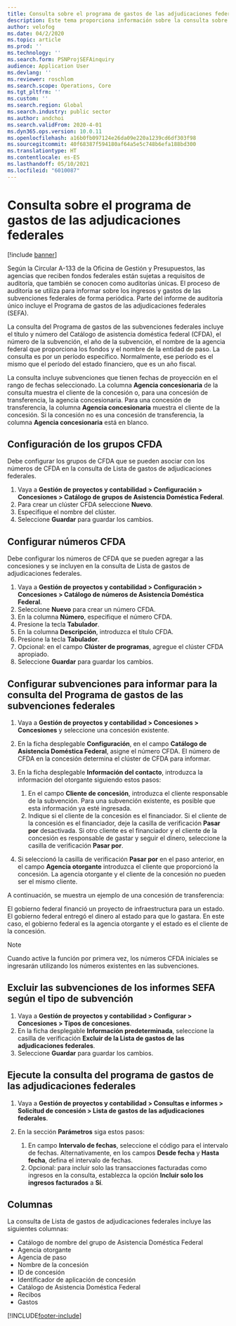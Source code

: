 ```yaml
---
title: Consulta sobre el programa de gastos de las adjudicaciones federales
description: Este tema proporciona información sobre la consulta sobre el Programa de gastos de las adjudicaciones federales.
author: velofog
ms.date: 04/2/2020
ms.topic: article
ms.prod: ''
ms.technology: ''
ms.search.form: PSNProjSEFAinquiry
audience: Application User
ms.devlang: ''
ms.reviewer: roschlom
ms.search.scope: Operations, Core
ms.tgt_pltfrm: ''
ms.custom: ''
ms.search.region: Global
ms.search.industry: public sector
ms.author: andchoi
ms.search.validFrom: 2020-4-01
ms.dyn365.ops.version: 10.0.11
ms.openlocfilehash: a16b0fb097124e26da09e220a1239cd6df303f98
ms.sourcegitcommit: 40f68387f594180af64a5e5c748b6efa188bd300
ms.translationtype: HT
ms.contentlocale: es-ES
ms.lasthandoff: 05/10/2021
ms.locfileid: "6010087"
---
```

# <a name="schedule-of-expenditures-of-federal-awards-inquiry"></a>Consulta sobre el programa de gastos de las adjudicaciones federales

[!include [banner](../includes/banner.md)]

Según la Circular A-133 de la Oficina de Gestión y Presupuestos, las agencias que reciben fondos federales están sujetas a requisitos de auditoría, que también se conocen como auditorías únicas. El proceso de auditoría se utiliza para informar sobre los ingresos y gastos de las subvenciones federales de forma periódica. Parte del informe de auditoría único incluye el Programa de gastos de las adjudicaciones federales (SEFA).

La consulta del Programa de gastos de las subvenciones federales incluye el título y número del Catálogo de asistencia doméstica federal (CFDA), el número de la subvención, el año de la subvención, el nombre de la agencia federal que proporciona los fondos y el nombre de la entidad de paso. La consulta es por un período específico. Normalmente, ese período es el mismo que el período del estado financiero, que es un año fiscal.

La consulta incluye subvenciones que tienen fechas de proyección en el rango de fechas seleccionado. La columna **Agencia concesionaria** de la consulta muestra el cliente de la concesión o, para una concesión de transferencia, la agencia concesionaria. Para una concesión de transferencia, la columna **Agencia concesionaria** muestra el cliente de la concesión. Si la concesión no es una concesión de transferencia, la columna **Agencia concesionaria** está en blanco.

## <a name="set-up-the-cfda-clusters"></a>Configuración de los grupos CFDA

Debe configurar los grupos de CFDA que se pueden asociar con los números de CFDA en la consulta de Lista de gastos de adjudicaciones federales.

1. Vaya a **Gestión de proyectos y contabilidad \> Configuración \> Concesiones \> Catálogo de grupos de Asistencia Doméstica Federal**.
2. Para crear un clúster CFDA seleccione **Nuevo**.
3. Especifique el nombre del clúster.
4. Seleccione **Guardar** para guardar los cambios.

## <a name="set-up-cfda-numbers"></a>Configurar números CFDA

Debe configurar los números de CFDA que se pueden agregar a las concesiones y se incluyen en la consulta de Lista de gastos de adjudicaciones federales.

1. Vaya a **Gestión de proyectos y contabilidad \> Configuración \> Concesiones \> Catálogo de números de Asistencia Doméstica Federal**.
2. Seleccione **Nuevo** para crear un número CFDA.
3. En la columna **Número**, especifique el número CFDA.
4. Presione la tecla **Tabulador**.
5. En la columna **Descripción**, introduzca el título CFDA.
6. Presione la tecla **Tabulador**.
7. Opcional: en el campo **Clúster de programas**, agregue el clúster CFDA apropiado.
8. Seleccione **Guardar** para guardar los cambios.

## <a name="set-up-grants-to-report-for-the-schedule-of-expenditures-of-federal-awards-inquiry"></a>Configurar subvenciones para informar para la consulta del Programa de gastos de las subvenciones federales

1. Vaya a **Gestión de proyectos y contabilidad \> Concesiones \> Concesiones** y seleccione una concesión existente.
2. En la ficha desplegable **Configuración**, en el campo **Catálogo de Asistencia Doméstica Federal**, asigne el número CFDA. El número de CFDA en la concesión determina el clúster de CFDA para informar.
3. En la ficha desplegable **Información del contacto**, introduzca la información del otorgante siguiendo estos pasos:

    1. En el campo **Cliente de concesión**, introduzca el cliente responsable de la subvención. Para una subvención existente, es posible que esta información ya esté ingresada.
    2. Indique si el cliente de la concesión es el financiador. Si el cliente de la concesión es el financiador, deje la casilla de verificación **Pasar por** desactivada. Si otro cliente es el financiador y el cliente de la concesión es responsable de gastar y seguir el dinero, seleccione la casilla de verificación **Pasar por**.

4. Si seleccionó la casilla de verificación **Pasar por** en el paso anterior, en el campo **Agencia otorgante** introduzca el cliente que proporcionó la concesión. La agencia otorgante y el cliente de la concesión no pueden ser el mismo cliente.

A continuación, se muestra un ejemplo de una concesión de transferencia:

El gobierno federal financió un proyecto de infraestructura para un estado. El gobierno federal entregó el dinero al estado para que lo gastara. En este caso, el gobierno federal es la agencia otorgante y el estado es el cliente de la concesión.

> [!NOTE] 
> Cuando active la función por primera vez, los números CFDA iniciales se ingresarán utilizando los números existentes en las subvenciones.

## <a name="exclude-grants-from-sefa-reporting-based-on-the-grant-type"></a>Excluir las subvenciones de los informes SEFA según el tipo de subvención

1. Vaya a **Gestión de proyectos y contabilidad \> Configurar \> Concesiones \> Tipos de concesiones**.
2. En la ficha desplegable **Información predeterminada**, seleccione la casilla de verificación **Excluir de la Lista de gastos de las adjudicaciones federales**.
3. Seleccione **Guardar** para guardar los cambios.

## <a name="run-the-schedule-of-expenditures-of-federal-awards-inquiry"></a>Ejecute la consulta del programa de gastos de las adjudicaciones federales

1. Vaya a **Gestión de proyectos y contabilidad \> Consultas e informes \> Solicitud de concesión \> Lista de gastos de las adjudicaciones federales**.
2. En la sección **Parámetros** siga estos pasos:

    1. En campo **Intervalo de fechas**, seleccione el código para el intervalo de fechas. Alternativamente, en los campos **Desde fecha** y **Hasta fecha**, defina el intervalo de fechas.
    2. Opcional: para incluir solo las transacciones facturadas como ingresos en la consulta, establezca la opción **Incluir solo los ingresos facturados** a **Sí**.

## <a name="columns"></a>Columnas

La consulta de Lista de gastos de adjudicaciones federales incluye las siguientes columnas:

- Catálogo de nombre del grupo de Asistencia Doméstica Federal
- Agencia otorgante
- Agencia de paso
- Nombre de la concesión
- ID de concesión
- Identificador de aplicación de concesión
- Catálogo de Asistencia Doméstica Federal
- Recibos
- Gastos


[!INCLUDE[footer-include](../includes/footer-banner.md)]